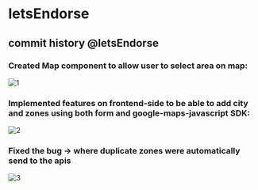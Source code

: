 # letsEndorse
## commit history @letsEndorse

### Created Map component to allow user to select area on map:
![1](https://user-images.githubusercontent.com/62508572/124713738-8945d480-df1e-11eb-9803-52675f2def70.png)

### Implemented features on frontend-side to be able to add city and zones using both form and google-maps-javascript SDK:
![2](https://user-images.githubusercontent.com/62508572/124714094-f3f71000-df1e-11eb-83eb-d231413320bc.png)

### Fixed the bug -> where duplicate zones were automatically send to the apis
![3](https://user-images.githubusercontent.com/62508572/124714267-2e60ad00-df1f-11eb-969a-adbf5982d569.png)


